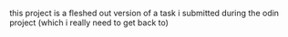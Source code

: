this project is a fleshed out version of a task i submitted during the odin project (which i really need to get back to)